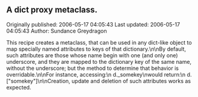 ## A dict proxy metaclass.

Originally published: 2006-05-17 04:05:43
Last updated: 2006-05-17 04:05:43
Author: Sundance Greydragon

This recipe creates a metaclass, that can be used in any dict-like object to map specially named attributes to keys of that dictionary.\n\nBy default, such attributes are those whose name begin with one (and only one) underscore, and they are mapped to the dictionary key of the same name, without the underscore; but the method to determine that behavior is overridable.\n\nFor instance, accessing:\n  d._somekey\nwould return:\n  d.["somekey"]\n\nCreation, update and deletion of such attributes works as expected.